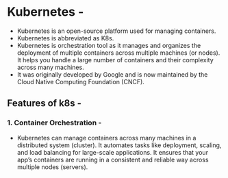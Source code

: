 # Kubernetes -
- Kubernetes is an open-source platform used for managing containers.
- Kubernetes is abbreviated as K8s.
- Kubernetes is orchestration tool as it manages and organizes the deployment of multiple containers across multiple machines (or nodes). It helps you handle a large number of containers and their complexity across many machines.
- It was originally developed by Google and is now maintained by the Cloud Native Computing Foundation (CNCF).

## Features of k8s -
### 1. Container Orchestration -
- Kubernetes can manage containers across many machines in a distributed system (cluster). It automates tasks like deployment, scaling, and load balancing for large-scale applications. It ensures that your app’s containers are running in a consistent and reliable way across multiple nodes (servers).

















